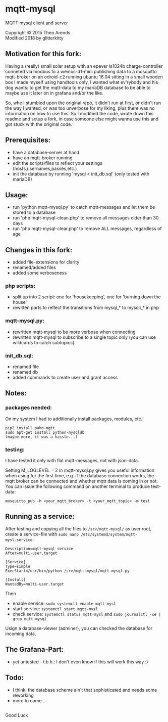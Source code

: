 # mqtt-mysql
MQTT mysql client and server

Copyright © 2015 Theo Arends<br>
Modified 2018 by glitterkitty


## Motivation for this fork:
Having a (really) small solar setup with an epever ls1024b charge-controller conneted via modbus to a wemos-d1-mini publishing data to a mosquitto mqtt-broker on an odroid-c2 running ubuntu 16.04 sitting in a small wooden box I made myself using handtools only, I wanted what ev'rybody and his dog wants: to get the mqtt-data to my mariaDB database to be able to maybe use it later on in grafana and/or the like.

So, whe I stumbled upon the original repo, it didn't run at first, or didn't run the way I wanted, or was too unverbose for my liking, plus there was no information on how to use this. So I modified the code, wrote down this readme and setup a fork, in case someone else might wanna use this and got stuck with the original code.


## Prerequisites:
- have a database-server at hand
- have an mqtt-broker running
- edit the scripts/files to reflect your settings (hosts,usernames,passes,etc.)
- init the database by running 'mysql < init_db.sql' (only tested with mariaDB) 


## Usage:
- run 'python mqtt-mysql.py' to catch mqtt-messages and let them be stored to a database
- run 'php mqtt-mysql-clean.php' to remove all messages older than 30 days
- run 'php mqtt-mysql-clear.php' to remove ALL messages, regardless of age


## Changes in this fork:
- added file-extensions for clarity  
- renamed/added files
- added some verboseness

### php scripts:
  - split up into 2 script: one for 'housekeeping', one for 'burning down the house'
  - rewitten parts to reflect the transitions from mysql_* to mysqli_* in php

### mqtt-mysql.py:
- rewritten mqtt-mysql to be more verbose when connecting
- rewritten mqtt-mysql to subscribe to a single topic only (you can use wildcards to catch subtopics)

### init_db.sql:
- renamed file
- renamed db
- added commands to create user and grant access



## Notes:

### packages needed:
On my system I had to additionally install packages, modules, etc.:

    pip2 install paho-mqtt
    sudo apt-get install python-mysqldb
    (maybe more, it was a hassle...)
    
### testing:
I have tested it only with flat mqtt-messages, not with json-data.<br>

Setting M_LOGLEVEL = 2 in mqtt-mysql.py gives you useful information when using for the first time, e.g. if the database connection works, the mqtt broker can be connected and whether mqtt data is coming in or not. You can issue the following command on another terminal to produce test-data:

    mosquitto_pub -h <your_mqtt_broker> -t <your_mqtt_topic> -m test
    
    
## Running as a service:

After testing and copying all the files to `/srv/mqtt-mysql/` as user root, create a service-file with `sudo nano /etc/systemd/system/mqtt-mysl.service`:

```[Unit]
Description=mqtt-mysql service
After=multi-user.target

[Service]
Type=simple
ExecStart=/usr/bin/python /srv/mqtt-mysql/mqtt-mysql.py

[Install]
WantedBy=multi-user.target
```
Then
- enable service: `sudo systemctl enable mqtt-mysl`
- start service: `systemctl start mqtt-mysl`
- check service: `systemctl status mqtt-mysl` and `sudo journalctl -xe | grep mqtt-mysql`

Usign a database-viewer (adminer), you can checked the database for incoming data.


    
## The Grafana-Part:
  - yet untested - t.b.h.: I don't even know if this will work this way :)
   
   
## Todo:
 - I think, the database scheme ain't that sophisticated and needs some reworking
 - more to come...
 
## 
Good Luck
    


    




